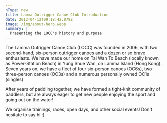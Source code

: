 ```yaml
---
nType: new
title: Lamma Outrigger Canoe Club Introduction
date: 2012-04-12T09:18:42.079Z
image: /img/about-hero.webp
summary: |
  Presenting the LOCC's history and purpose
---
```



The Lamma Outrigger Canoe Club (LOCC) was founded in 2006, with two second-hand, six-person outrigger canoes and a dozen or so brave enthusiasts. We have made our home on Tai Wan To Beach (locally known as Power-Station Beach) in Yung Shue Wan, on Lamma Island (Hong Kong).
Seven years on, we have a fleet of four six-person canoes (OC6s), two three-person canoes (OC3s) and a numerous personally owned OC1s (singles)

After years of paddling together, we have formed a tight-knit community of paddlers, but are always eager to get new people enjoying the sport and going out on the water!

We organise trainings, races, open days, and other social events! Don't hesitate to say hi :)